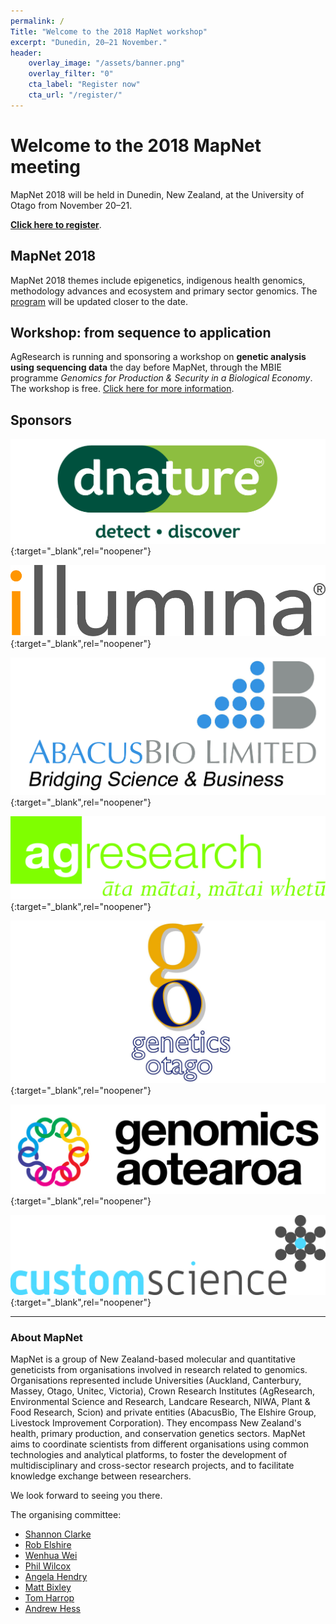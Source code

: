 ```yaml
---
permalink: /
Title: "Welcome to the 2018 MapNet workshop"
excerpt: "Dunedin, 20–21 November."
header:
    overlay_image: "/assets/banner.png"
    overlay_filter: "0"
    cta_label: "Register now"
    cta_url: "/register/"
---
```


<span></span>

# Welcome to the 2018 MapNet meeting

MapNet 2018 will be held in Dunedin, New Zealand, at the University of Otago from November 20–21.

**[Click here to register](/register/)**.

## MapNet 2018

MapNet 2018 themes include epigenetics, indigenous health genomics, methodology advances and ecosystem and primary sector genomics. The [program](/program/) will be updated closer to the date.

## Workshop: from sequence to application

AgResearch is running and sponsoring a workshop on **genetic analysis using sequencing data** the day before MapNet, through the MBIE programme *Genomics for Production & Security in a Biological Economy*. The workshop is free. [Click here for more information](/program/#workshop).

## Sponsors

[![dnature](assets/DNature_cropped.png)](https://www.dnature.co.nz/){:target="_blank",rel="noopener"}

<span></span>

[![Illumina](assets/ILLUMINA_LOGO_CMYK_new.jpg)](http://www.illumina.com/){:target="_blank",rel="noopener"}

<span></span>

[![AbacusBio](assets/abacus.jpg)](http://www.abacusbio.com/){:target="_blank",rel="noopener"}

<span></span>

[![AgResearch](assets/agresearch.jpg)](https://www.agresearch.co.nz/){:target="_blank",rel="noopener"}

<span></span>

[![Genetics Otago](assets/GO_logo.jpg)](https://www.otago.ac.nz/genetics/index.html){:target="_blank",rel="noopener"}

<span></span>

[![Genomics Aotearoa](assets/GA-Wide-Colour-1200px.jpg)](https://www.otago.ac.nz/biochemistry/research/themes/otago673820.html){:target="_blank",rel="noopener"}

<span></span>

[![CustomScience](assets/CustomSci_Logo_CS4.png)](http://customscience.co.nz/){:target="_blank",rel="noopener"}

---

### About MapNet 

MapNet is a group of New Zealand-based molecular and quantitative geneticists from organisations involved in research related to genomics. Organisations represented include Universities (Auckland, Canterbury, Massey, Otago, Unitec, Victoria), Crown Research Institutes (AgResearch, Environmental Science and Research, Landcare Research, NIWA, Plant & Food Research, Scion) and private entities (AbacusBio, The Elshire Group, Livestock Improvement Corporation). They encompass New Zealand's health, primary production, and conservation genetics sectors. MapNet aims to coordinate scientists from different organisations using common technologies and analytical platforms, to foster the development of multidisciplinary and cross-sector research projects, and to facilitate knowledge exchange between researchers.

We look forward to seeing you there.

The organising committee:
- [Shannon Clarke](mailto:Shannon.Clarke@agresearch.co.nz)
- [Rob Elshire](mailto:Rob@elshiregroup.co.nz)
- [Wenhua Wei](mailto:wenhua.wei@otago.ac.nz)
- [Phil Wilcox](mailto:phillip.wilcox@otago.ac.nz)
- [Angela Hendry](mailto:angela.hendry@otago.ac.nz)
- [Matt Bixley](mailto:matt.bixley@otago.ac.nz)
- [Tom Harrop](mailto:tom.harrop@otago.ac.nz)
- [Andrew Hess](mailto:andrew.hess@agresearch.co.nz)

